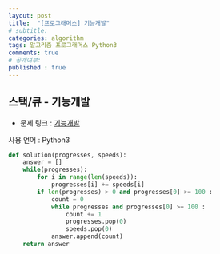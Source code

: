 ```yaml
---
layout: post
title:  "[프로그래머스] 기능개발"
# subtitle: 
categories: algorithm
tags: 알고리즘 프로그래머스 Python3
comments: true
# 공개여부:
published : true
---
```


## 스택/큐 - 기능개발

* 문제 링크 : [기능개발](https://programmers.co.kr/learn/courses/30/lessons/42586)

사용 언어 : Python3

```python
def solution(progresses, speeds):
    answer = []
    while(progresses):
        for i in range(len(speeds)):
            progresses[i] += speeds[i] 
        if len(progresses) > 0 and progresses[0] >= 100 :
            count = 0
            while progresses and progresses[0] >= 100 :
                count += 1
                progresses.pop(0)
                speeds.pop(0)
            answer.append(count)
    return answer
```